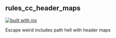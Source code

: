rules_cc_header_maps
---
[![built with nix](https://builtwithnix.org/badge.svg)](https://builtwithnix.org)

Escape weird includes path hell with header maps
